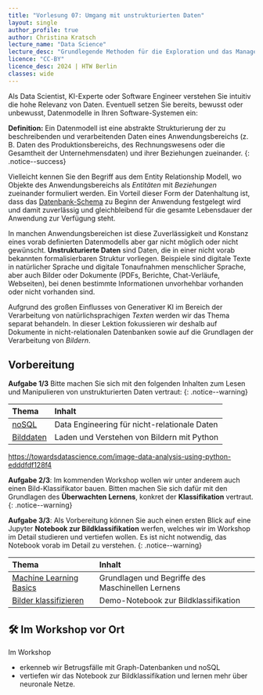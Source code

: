 ```yaml
---
title: "Vorlesung 07: Umgang mit unstrukturierten Daten"
layout: single
author_profile: true
author: Christina Kratsch
lecture_name: "Data Science"
lecture_desc: "Grundlegende Methoden für die Exploration und das Management von Daten."
licence: "CC-BY"
licence_desc: 2024 | HTW Berlin 
classes: wide
---
```


Als Data Scientist, KI-Experte oder Software Engineer verstehen Sie intuitiv die hohe Relevanz von Daten. Eventuell setzen Sie bereits, bewusst oder unbewusst, Datenmodelle in Ihren Software-Systemen ein: 

**Definition:** Ein Datenmodell ist eine abstrakte Strukturierung der zu beschreibenden und verarbeitenden Daten eines Anwendungsbereichs (z. B. Daten des Produktionsbereichs, des Rechnungswesens oder die Gesamtheit der Unternehmensdaten) und ihrer Beziehungen zueinander.
{: .notice--success}

Vielleicht kennen Sie den Begriff aus dem Entity Relationship Modell, wo Objekte des Anwendungsbereichs als *Entitäten* mit *Beziehungen* zueinander formuliert werden. Ein Vorteil dieser Form der Datenhaltung ist, dass das [Datenbank-Schema](https://en.wikipedia.org/wiki/Database_schema) zu Beginn der Anwendung festgelegt wird und damit zuverlässig und gleichbleibend für die gesamte Lebensdauer der Anwendung zur Verfügung steht.

In manchen Anwendungsbereichen ist diese Zuverlässigkeit und Konstanz eines vorab definierten Datenmodells aber gar nicht möglich oder nicht gewünscht. **Unstrukturierte Daten** sind Daten, die in einer nicht vorab bekannten formalisierbaren Struktur vorliegen. Beispiele sind digitale Texte in natürlicher Sprache und digitale Tonaufnahmen menschlicher Sprache, aber auch Bilder oder Dokumente (PDFs, Berichte, Chat-Verläufe, Webseiten), bei denen bestimmte Informationen unvorhehbar vorhanden oder nicht vorhanden sind. 

Aufgrund des großen Einflusses von Generativer KI im Bereich der Verarbeitung von natürlichsprachigen *Texten* werden wir das Thema separat behandeln. In dieser Lektion fokussieren wir deshalb auf Dokumente in nicht-relationalen Datenbanken sowie auf die Grundlagen der Verarbeitung von *Bildern*.

## Vorbereitung

**Aufgabe 1/3** Bitte machen Sie sich mit den folgenden Inhalten zum Lesen und Manipulieren von unstrukturierten Daten vertraut:
{: .notice--warning} 

| Thema | Inhalt | 
| :------------- |  :---------- |
| [noSQL](/modules/noSQL/noSQL.md) | Data Engineering für nicht-relationale Daten | 
| [Bilddaten](/modules/cv-basics/cv-basics.md) | Laden und Verstehen von Bildern mit Python | 
https://towardsdatascience.com/image-data-analysis-using-python-edddfdf128f4


**Aufgabe 2/3**: Im kommenden Workshop wollen wir unter anderem auch einen Bild-Klassifikator bauen. Bitten machen Sie sich dafür mit den Grundlagen des **Überwachten Lernens**, konkret der **Klassifikation** vertraut. 
{: .notice--warning} 

**Aufgabe 3/3**: Als Vorbereitung können Sie auch einen ersten Blick auf eine Jupyter **Notebook zur Bildklassifikation** werfen, welches wir im Workshop im Detail studieren und vertiefen wollen. Es ist nicht notwendig, das Notebook vorab im Detail zu verstehen.
{: .notice--warning} 


| Thema | Inhalt | 
| :------------- |  :---------- |
| [Machine Learning Basics](/modules/ml-basics/ml-basics.md) | Grundlagen und Begriffe des Maschinellen Lernens | 
| [Bilder klassifizieren](/workshops/07-Unstrukturierte-Daten/img-class.ipynb) | Demo-Notebook zur Bildklassifikation | 


## 🛠 Im Workshop vor Ort

Im Workshop 

* erkenneb wir Betrugsfälle mit Graph-Datenbanken und noSQL
* vertiefen wir das Notebook zur Bildklassifikation und lernen mehr über neuronale Netze.